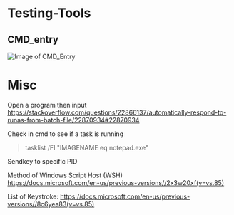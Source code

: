 # Testing-Tools
## CMD_entry  
![Image of CMD_Entry](https://raw.githubusercontent.com/lamegaton/Testing-Tools/master/pic/cmd_entry_0002.png|width=100)

# Misc  
Open a program then input  
https://stackoverflow.com/questions/22866137/automatically-respond-to-runas-from-batch-file/22870934#22870934  
  
Check in cmd to see if a task is running  
> tasklist /FI "IMAGENAME eq notepad.exe"  
  
Sendkey to specific PID  

  
Method of Windows Script Host (WSH)  
https://docs.microsoft.com/en-us/previous-versions//2x3w20xf(v=vs.85)  
  
List of Keystroke:
https://docs.microsoft.com/en-us/previous-versions//8c6yea83(v=vs.85)  


